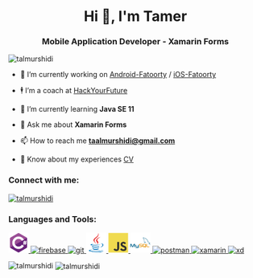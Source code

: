 <h1 align="center">Hi 👋, I'm Tamer</h1>
<h3 align="center">Mobile Application Developer - Xamarin Forms</h3>

<p align="left"> <img src="https://komarev.com/ghpvc/?username=talmurshidi&label=Profile%20views&color=0e75b6&style=flat" alt="talmurshidi" /> </p>

- 🔭 I’m currently working on [Android-Fatoorty](https://play.google.com/store/apps/details?id=com.salman.fatoorty) / [iOS-Fatoorty](https://apps.apple.com/us/app/id1531910357)

- 🕴️ I’m a coach at [HackYourFuture](https://github.com/HackYourFutureBelgium)

- 🌱 I’m currently learning **Java SE 11**

- 💬 Ask me about **Xamarin Forms**

- 📫 How to reach me **taalmurshidi@gmail.com**

- 📄 Know about my experiences [CV](https://drive.google.com/drive/folders/1wbKusBuzJEgD8rpjIT-cL_sNqLkHroBy?usp=sharing)

<h3 align="left">Connect with me:</h3>
<p align="left">
<a href="https://linkedin.com/in/talmurshidi" target="blank"><img align="center" src="https://www.flaticon.com/svg/vstatic/svg/174/174857.svg?token=exp=1619485856~hmac=1c7b615c6209e6a352b6548b33348127" alt="talmurshidi" height="30" width="40" /></a>
</p>

<h3 align="left">Languages and Tools:</h3>
<p align="left"> <a href="https://www.w3schools.com/cs/" target="_blank"> <img src="https://raw.githubusercontent.com/devicons/devicon/master/icons/csharp/csharp-original.svg" alt="csharp" width="40" height="40"/> </a> <a href="https://firebase.google.com/" target="_blank"> <img src="https://www.vectorlogo.zone/logos/firebase/firebase-icon.svg" alt="firebase" width="40" height="40"/> </a> <a href="https://git-scm.com/" target="_blank"> <img src="https://www.vectorlogo.zone/logos/git-scm/git-scm-icon.svg" alt="git" width="40" height="40"/> </a> <a href="https://www.java.com" target="_blank"> <img src="https://raw.githubusercontent.com/devicons/devicon/master/icons/java/java-original.svg" alt="java" width="40" height="40"/> </a> <a href="https://developer.mozilla.org/en-US/docs/Web/JavaScript" target="_blank"> <img src="https://raw.githubusercontent.com/devicons/devicon/master/icons/javascript/javascript-original.svg" alt="javascript" width="40" height="40"/> </a> <a href="https://www.mysql.com/" target="_blank"> <img src="https://raw.githubusercontent.com/devicons/devicon/master/icons/mysql/mysql-original-wordmark.svg" alt="mysql" width="40" height="40"/> </a> <a href="https://postman.com" target="_blank"> <img src="https://www.vectorlogo.zone/logos/getpostman/getpostman-icon.svg" alt="postman" width="40" height="40"/> </a> <a href="https://dotnet.microsoft.com/apps/xamarin" target="_blank"> <img src="https://raw.githubusercontent.com/detain/svg-logos/780f25886640cef088af994181646db2f6b1a3f8/svg/xamarin.svg" alt="xamarin" width="40" height="40"/> </a> <a href="https://www.adobe.com/products/xd.html" target="_blank"> <img src="https://cdn.worldvectorlogo.com/logos/adobe-xd.svg" alt="xd" width="40" height="40"/> </a> </p>

<p><img align="left" src="https://github-readme-stats.vercel.app/api/top-langs?username=talmurshidi&show_icons=true&locale=en&layout=compact" alt="talmurshidi" /></p>

<p>&nbsp;<img align="center" src="https://github-readme-stats.vercel.app/api?username=talmurshidi&show_icons=true&locale=en" alt="talmurshidi" /></p>

<!--
**talmurshidi/talmurshidi** is a ✨ _special_ ✨ repository because its `README.md` (this file) appears on your GitHub profile.

Here are some ideas to get you started:

- 🔭 I’m currently working on ...
- 🌱 I’m currently learning ...
- 👯 I’m looking to collaborate on ...
- 🤔 I’m looking for help with ...
- 💬 Ask me about ...
- 📫 How to reach me: ...
- 😄 Pronouns: ...
- ⚡ Fun fact: ...
-->
